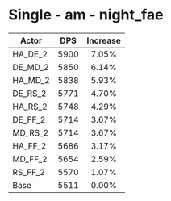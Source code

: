 # Single - am - night_fae
| Actor | DPS | Increase |
|---|:---:|:---:|
|HA_DE_2|5900|7.05%|
|DE_MD_2|5850|6.14%|
|HA_MD_2|5838|5.93%|
|DE_RS_2|5771|4.70%|
|HA_RS_2|5748|4.29%|
|DE_FF_2|5714|3.67%|
|MD_RS_2|5714|3.67%|
|HA_FF_2|5686|3.17%|
|MD_FF_2|5654|2.59%|
|RS_FF_2|5570|1.07%|
|Base|5511|0.00%|
